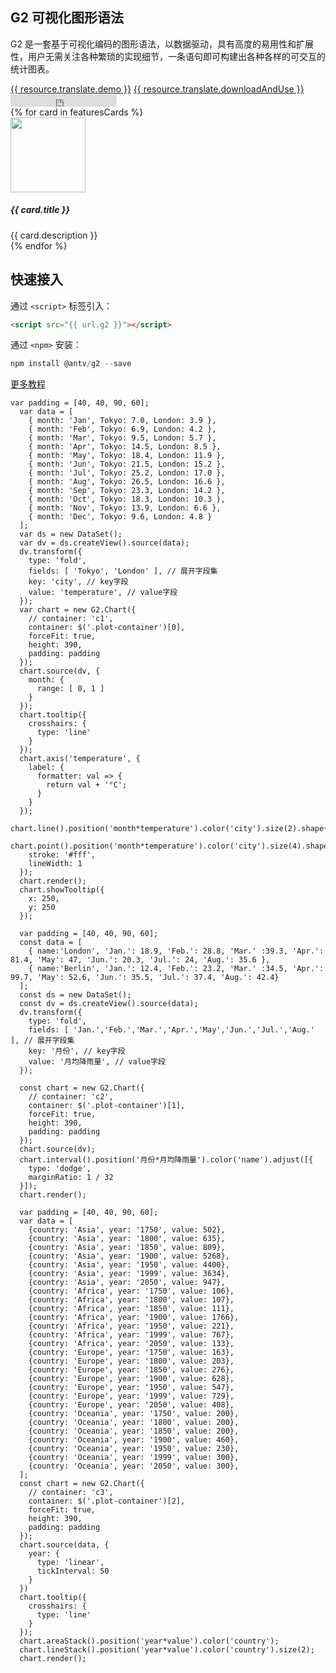<!--
template: home
title: G2 基础图表类库
keywords:
  - G2
  - The Grammar of Graphics
  - 图形语法
description: G2 是一套基于可视化编码的图形语法，以数据驱动，具有高度的易用性和扩展性，用户无需关注各种繁琐的实现细节，一条语句即可构建出各种各样的可交互的统计图表。
featuresCards:
  - img: ${assets}/image/home/features-simple.svg
    title: 简单方便
    description: 从数据出发，仅需几行代码就可以轻松获得想要的图表展示效果。
  - img: ${assets}/image/home/features-professional.svg
    title: 完备的编码
    description: 以数据驱动，提供了从数据到图形的完整映射。
  - img: ${assets}/image/home/features-powerful.svg
    title: 强大扩展能力
    description: 任何图表，都可以基于图形语法灵活绘制，满足你无限的创意。
resource:
  jsFiles:
    - ${url.g2}
    - ${url.dataSet}
-->

<section class="intro">
    <div class="container">
        <div class="header row">
            <div class="col-md-5">
                <h1>G2 可视化图形语法</h1>
                <p class="main-info">G2 是一套基于可视化编码的图形语法，以数据驱动，具有高度的易用性和扩展性，用户无需关注各种繁琐的实现细节，一条语句即可构建出各种各样的可交互的统计图表。</p>
                <a href="{{ products.g2.links.demo.href }}" class="btn-round-link btn btn-primary btn-lg">{{ resource.translate.demo }}</a>
                <a href="{{base}}zh-cn/g2/3.x/tutorial/index.html#_安装" class="btn-round-link btn btn-light btn-lg">{{ resource.translate.downloadAndUse }}</a>
                <iframe class="btn-round-link btn btn-light btn-lg github-btn" src="https://ghbtns.com/github-btn.html?user=antvis&repo=g2&type=star&count=true&size=large" frameborder="0" scrolling="0" width="170px" height="20px"></iframe>
            </div>
            <div class="col-md-7 slick" data-dots="true">
                <div id="commentsCarousel" class="carousel">
                    <div class="carousel-inner slick">
                        <div id="c1" class="plot-container carousel-item active"></div>
                        <div id="c2" class="plot-container carousel-item"></div>
                        <div id="c3" class="plot-container carousel-item"></div>
                    </div>
                </div>
            </div>
        </div>
    </div>
</section>

<section class="features text-center">
    <div class="container">
        <div class="row">
            {% for card in featuresCards %}
            <div class="feature col-md-4 text-center">
                <img src="{{ card.img }}" alt="" width="120" height="120">
                <h5>{{ card.title }}</h5>
                <div class="detail">{{ card.description }}</div>
            </div>
            {% endfor %}
        </div>
    </div>
</section>

<section class="get-started text-center">
<div class="container">
    <h2>快速接入</h2>
    <span class="separator"></span>
    <p>通过 <code>&lt;script&gt;</code> 标签引入：</p>

```html
<script src="{{ url.g2 }}"></script>
```

<p class="pt-32">通过 <code>&lt;npm&gt;</code> 安装：</p>

```js
npm install @antv/g2 --save
```

</div>
<a href="{{ products.g2.links.tutorial.href }}" class="btn btn-primary btn-lg btn-round-link more-tutorial">更多教程</a>
</section>

<!-- chart1 -->

```js-
var padding = [40, 40, 90, 60];
  var data = [
    { month: 'Jan', Tokyo: 7.0, London: 3.9 },
    { month: 'Feb', Tokyo: 6.9, London: 4.2 },
    { month: 'Mar', Tokyo: 9.5, London: 5.7 },
    { month: 'Apr', Tokyo: 14.5, London: 8.5 },
    { month: 'May', Tokyo: 18.4, London: 11.9 },
    { month: 'Jun', Tokyo: 21.5, London: 15.2 },
    { month: 'Jul', Tokyo: 25.2, London: 17.0 },
    { month: 'Aug', Tokyo: 26.5, London: 16.6 },
    { month: 'Sep', Tokyo: 23.3, London: 14.2 },
    { month: 'Oct', Tokyo: 18.3, London: 10.3 },
    { month: 'Nov', Tokyo: 13.9, London: 6.6 },
    { month: 'Dec', Tokyo: 9.6, London: 4.8 }
  ];
  var ds = new DataSet();
  var dv = ds.createView().source(data);
  dv.transform({
    type: 'fold',
    fields: [ 'Tokyo', 'London' ], // 展开字段集
    key: 'city', // key字段
    value: 'temperature', // value字段
  });
  var chart = new G2.Chart({
    // container: 'c1',
    container: $('.plot-container')[0],
    forceFit: true,
    height: 390,
    padding: padding
  });
  chart.source(dv, {
    month: {
      range: [ 0, 1 ]
    }
  });
  chart.tooltip({
    crosshairs: {
      type: 'line'
    }
  });
  chart.axis('temperature', {
    label: {
      formatter: val => {
        return val + '°C';
      }
    }
  });
  chart.line().position('month*temperature').color('city').size(2).shape('smooth');
  chart.point().position('month*temperature').color('city').size(4).shape('circle').style({
    stroke: '#fff',
    lineWidth: 1
  });
  chart.render();
  chart.showTooltip({
    x: 250,
    y: 250
  });
```

<!-- chart2 -->

```js-
  var padding = [40, 40, 90, 60];
  const data = [
    { name:'London', 'Jan.': 18.9, 'Feb.': 28.8, 'Mar.' :39.3, 'Apr.': 81.4, 'May': 47, 'Jun.': 20.3, 'Jul.': 24, 'Aug.': 35.6 },
    { name:'Berlin', 'Jan.': 12.4, 'Feb.': 23.2, 'Mar.' :34.5, 'Apr.': 99.7, 'May': 52.6, 'Jun.': 35.5, 'Jul.': 37.4, 'Aug.': 42.4}
  ];
  const ds = new DataSet();
  const dv = ds.createView().source(data);
  dv.transform({
    type: 'fold',
    fields: [ 'Jan.','Feb.','Mar.','Apr.','May','Jun.','Jul.','Aug.' ], // 展开字段集
    key: '月份', // key字段
    value: '月均降雨量', // value字段
  });

  const chart = new G2.Chart({
    // container: 'c2',
    container: $('.plot-container')[1],
    forceFit: true,
    height: 390,
    padding: padding
  });
  chart.source(dv);
  chart.interval().position('月份*月均降雨量').color('name').adjust([{
    type: 'dodge',
    marginRatio: 1 / 32
  }]);
  chart.render();
```

<!-- chart3 -->

```js-
  var padding = [40, 40, 90, 60];
  var data = [
    {country: 'Asia', year: '1750', value: 502},
    {country: 'Asia', year: '1800', value: 635},
    {country: 'Asia', year: '1850', value: 809},
    {country: 'Asia', year: '1900', value: 5268},
    {country: 'Asia', year: '1950', value: 4400},
    {country: 'Asia', year: '1999', value: 3634},
    {country: 'Asia', year: '2050', value: 947},
    {country: 'Africa', year: '1750', value: 106},
    {country: 'Africa', year: '1800', value: 107},
    {country: 'Africa', year: '1850', value: 111},
    {country: 'Africa', year: '1900', value: 1766},
    {country: 'Africa', year: '1950', value: 221},
    {country: 'Africa', year: '1999', value: 767},
    {country: 'Africa', year: '2050', value: 133},
    {country: 'Europe', year: '1750', value: 163},
    {country: 'Europe', year: '1800', value: 203},
    {country: 'Europe', year: '1850', value: 276},
    {country: 'Europe', year: '1900', value: 628},
    {country: 'Europe', year: '1950', value: 547},
    {country: 'Europe', year: '1999', value: 729},
    {country: 'Europe', year: '2050', value: 408},
    {country: 'Oceania', year: '1750', value: 200},
    {country: 'Oceania', year: '1800', value: 200},
    {country: 'Oceania', year: '1850', value: 200},
    {country: 'Oceania', year: '1900', value: 460},
    {country: 'Oceania', year: '1950', value: 230},
    {country: 'Oceania', year: '1999', value: 300},
    {country: 'Oceania', year: '2050', value: 300},
  ];
  const chart = new G2.Chart({
    // container: 'c3',
    container: $('.plot-container')[2],
    forceFit: true,
    height: 390,
    padding: padding
  });
  chart.source(data, {
    year: {
      type: 'linear',
      tickInterval: 50
    }
  })
  chart.tooltip({
    crosshairs: {
      type: 'line'
    }
  });
  chart.areaStack().position('year*value').color('country');
  chart.lineStack().position('year*value').color('country').size(2);
  chart.render();
```
